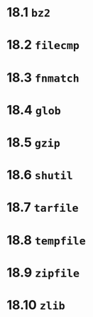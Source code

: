 # 18.1 `bz2`
# 18.2 `filecmp`
# 18.3 `fnmatch`
# 18.4 `glob`
# 18.5 `gzip`
# 18.6 `shutil`
# 18.7 `tarfile`
# 18.8 `tempfile`
# 18.9 `zipfile`
# 18.10 `zlib`
